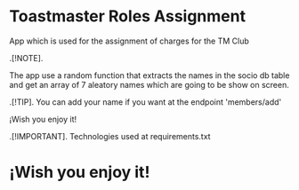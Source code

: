 # Toastmaster Roles Assignment
App which is used for the assignment of charges for the TM Club 


.[!NOTE].

The app use a random function that extracts the names in the socio db table and get an array of 7 aleatory names which are going to be show on screen.

.[!TIP]. You can add your name if you want at the endpoint 'members/add'

¡Wish you enjoy it!


.[!IMPORTANT].
Technologies used at requirements.txt



# ¡Wish you enjoy it!





